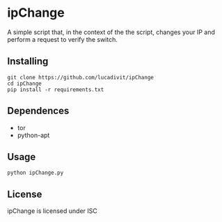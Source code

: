 # ipChange
A simple script that, in the context of the the script, changes your IP and perform a request to verify the switch.

## Installing
```
git clone https://github.com/lucadivit/ipChange
cd ipChange
pip install -r requirements.txt
```

## Dependences
* tor
* python-apt

## Usage
```
python ipChange.py
```

## License

ipChange is licensed under ISC
